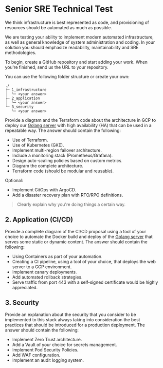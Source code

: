 # Senior SRE Technical Test

We think infrastructure is best represented as code, and provisioning of resources should be automated as much as possible.

We are testing your ability to implement modern automated infrastructure, as well as general knowledge of system administration and coding. In your solution you should emphasize readability, maintainability and SRE methodologies.

To begin, create a GitHub repository and start adding your work. When you're finished, send us the URL to your repository.

You can use the following folder structure or create your own:

```
./
├─ 1_infrastructure
│  └─ <your answer>
├─ 2_application
│  └─ <your answer>
└─ 3_security
   └─ <your answer>
```

Provide a diagram and the Terraform code about the architecture in GCP to deploy our [Golang server](app/server.go) with high availability (HA) that can be used in a repeatable way.
The answer should contain the following:

* Use of Terraform.
* Use of Kubernetes (GKE).
* Implement multi-region failover architecture.
* Include a monitoring stack (Prometheus/Grafana).
* Design auto-scaling policies based on custom metrics.
* Diagram the complete architecture.
* Terraform code (should be modular and reusable).

Optional:
* Implement GitOps with ArgoCD.
* Add a disaster recovery plan with RTO/RPO definitions.

> Clearly explain why you're doing things a certain way.

## 2. Application (CI/CD)

Provide a complete diagram of the CI/CD proposal using a tool of your choice to automate the Docker build and deploy of the [Golang server](app/server.go) that serves some static or dynamic content.
The answer should contain the following:

* Using Containers as part of your automation.
* Creating a CI pipeline, using a tool of your choice, that deploys the web server to a GCP environment.
* Implement canary deployments.
* Add automated rollback strategies.
* Serve traffic from port 443 with a self-signed certificate would be highly appreciated.

## 3. Security

Provide an explanation about the security that you consider to be implemented to this stack always taking into consideration the best practices that should be introduced for a production deployment.
The answer should contain the following:

* Implement Zero Trust architecture.
* Add a Vault of your choice for secrets management.
* Implement Pod Security Policies.
* Add WAF configuration.
* Implement an audit logging system.